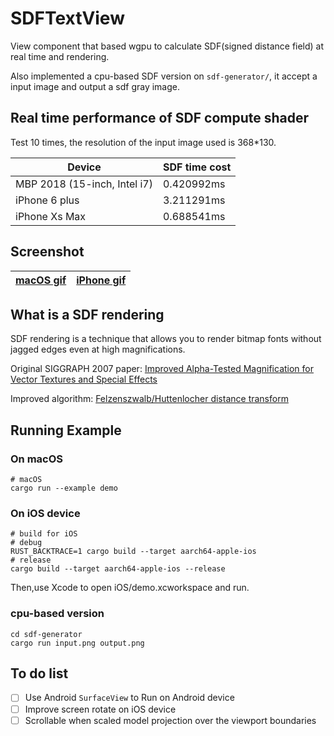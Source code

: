 # SDFTextView
View component that based wgpu to calculate SDF(signed distance field) at real time and rendering.

Also implemented a cpu-based SDF version on ```sdf-generator/```, it accept a input image and output a sdf gray image.

## Real time performance of  SDF compute shader
Test 10 times, the resolution of the input image used is 368*130.

Device | SDF time cost
--------- | -------------
MBP 2018 (15-inch, Intel i7) |  0.420992ms
iPhone 6 plus  | 3.211291ms
iPhone Xs Max   | 0.688541ms

## Screenshot

| [macOS gif](screenshot/macOS_gif.gif) | [iPhone gif](screenshot/iPhone.gif) |
| --------- | ------------- |


## What is a SDF rendering 
SDF rendering is a technique that allows you to render bitmap fonts without jagged edges even at high magnifications. 

Original SIGGRAPH 2007 paper: [Improved Alpha-Tested Magnification for Vector Textures and Special Effects](https://steamcdn-a.akamaihd.net/apps/valve/2007/SIGGRAPH2007_AlphaTestedMagnification.pdf)

Improved algorithm: [Felzenszwalb/Huttenlocher distance transform](http://cs.brown.edu/people/pfelzens/papers/dt-final.pdf)

## Running Example
### On macOS
```
# macOS
cargo run --example demo
```
### On iOS device
```
# build for iOS
# debug 
RUST_BACKTRACE=1 cargo build --target aarch64-apple-ios
# release
cargo build --target aarch64-apple-ios --release
```
Then,use Xcode to open iOS/demo.xcworkspace and run.

### cpu-based version
```
cd sdf-generator
cargo run input.png output.png
```

## To do list
- [ ] Use Android ```SurfaceView``` to Run on Android device
- [ ] Improve screen rotate on iOS device
- [ ] Scrollable when scaled model projection  over the viewport boundaries
